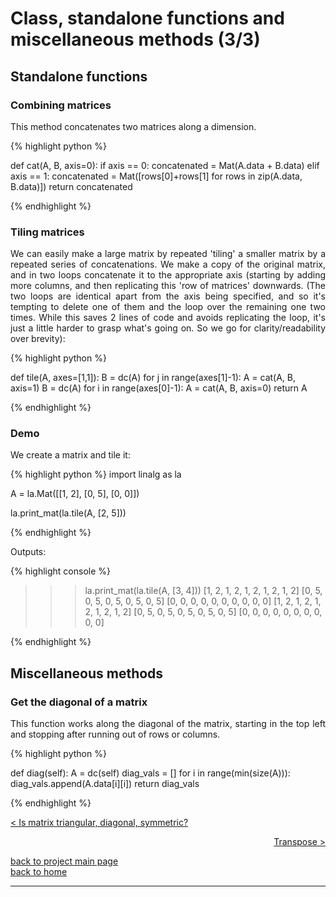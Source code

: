 # Class, standalone functions and miscellaneous methods (3/3)
## Standalone functions
### Combining matrices
<div style="text-align: justify">
<p>This method concatenates two matrices along a dimension.</p>
</div>

{% highlight python %}

def cat(A, B, axis=0):
    if axis == 0:
        concatenated = Mat(A.data + B.data)
    elif axis == 1:
        concatenated = Mat([rows[0]+rows[1] for rows in zip(A.data, B.data)])
    return concatenated

{% endhighlight %}

### Tiling matrices
<div style="text-align: justify">
<p>We can easily make a large matrix by repeated 'tiling' a smaller matrix by a
repeated series of concatenations. We make a copy of the original matrix, and
in two loops concatenate it to the appropriate axis (starting by adding more
columns, and then replicating this 'row of matrices' downwards. (The two loops
are identical apart from the axis being specified, and so it's tempting to
delete one of them and the loop over the remaining one two times. While this
saves 2 lines of code and avoids replicating the loop, it's just a little
harder to grasp what's going on. So we go for clarity/readability over
brevity):</p>
</div>

{% highlight python %}

def tile(A, axes=[1,1]):
    B = dc(A)
    for j in range(axes[1]-1):
        A = cat(A, B, axis=1)
    B = dc(A)
    for i in range(axes[0]-1):
        A = cat(A, B, axis=0)
    return A

{% endhighlight %}

### Demo
<div style="text-align: justify">
<p>We create a matrix and tile it:</p>
</div>

{% highlight python %}
import linalg as la

A = la.Mat([[1, 2],
            [0, 5],
            [0, 0]])

la.print_mat(la.tile(A, [2, 5]))

{% endhighlight %}

Outputs:

{% highlight console %}

>>> la.print_mat(la.tile(A, [3, 4]))
[1, 2, 1, 2, 1, 2, 1, 2, 1, 2]
[0, 5, 0, 5, 0, 5, 0, 5, 0, 5]
[0, 0, 0, 0, 0, 0, 0, 0, 0, 0]
[1, 2, 1, 2, 1, 2, 1, 2, 1, 2]
[0, 5, 0, 5, 0, 5, 0, 5, 0, 5]
[0, 0, 0, 0, 0, 0, 0, 0, 0, 0]

{% endhighlight %}

## Miscellaneous methods
### Get the diagonal of a matrix
<div style="text-align: justify">
<p>This function works along the diagonal of the matrix, starting in the top
left and stopping after running out of rows or columns.</p>
</div>

{% highlight python %}

def diag(self):
    A = dc(self)
    diag_vals = []
    for i in range(min(size(A))):
        diag_vals.append(A.data[i][i])
    return diag_vals

{% endhighlight %}

[< Is matrix triangular, diagonal, symmetric?](./class_and_standalone_functions_-_sq_tri_diag_sym.md)

<div style="text-align: right">
<a href="https://matt-a-bennett.github.io/numpy_from_scratch/transpose.html">Transpose ></a>
</div>

[back to project main page](./numpy_from_scratch.md)\
[back to home](../index.md)

---
<script src="https://utteranc.es/client.js"
        repo="Matt-A-Bennett/Matt-A-Bennett.github.io"
        issue-term="https://matt-a-bennett.github.io/numpy_from_scratch/class_and_standalone_functions.html"
        theme="github-light"
        crossorigin="anonymous"
        async>
</script>

